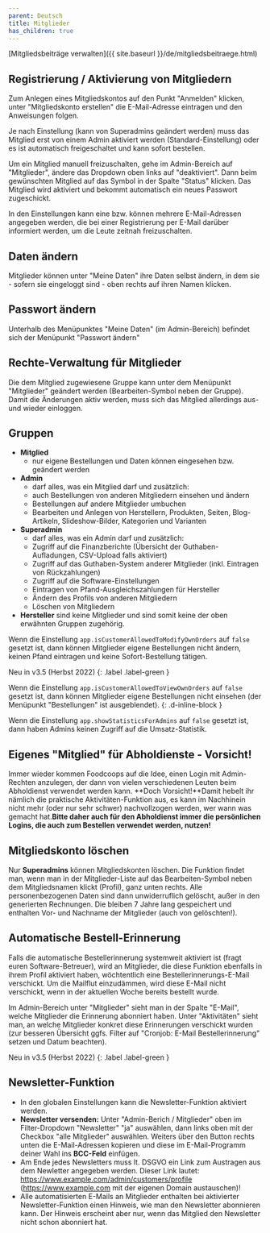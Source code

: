 ```yaml
---
parent: Deutsch
title: Mitglieder
has_children: true
---
```


[Mitgliedsbeiträge verwalten]({{ site.baseurl }}/de/mitgliedsbeitraege.html)

## Registrierung / Aktivierung von Mitgliedern

Zum Anlegen eines Mitgliedskontos auf den Punkt "Anmelden" klicken, unter "Mitgliedskonto erstellen" die E-Mail-Adresse eintragen und den Anweisungen folgen.

Je nach Einstellung (kann von Superadmins geändert werden) muss das Mitglied erst von einem Admin aktiviert werden (Standard-Einstellung) oder es ist automatisch freigeschaltet und kann sofort bestellen.

Um ein Mitglied manuell freizuschalten, gehe im Admin-Bereich auf "Mitglieder", ändere das Dropdown oben links auf "deaktiviert". Dann beim gewünschten Mitglied auf das Symbol in der Spalte "Status" klicken. Das Mitglied wird aktiviert und bekommt automatisch ein neues Passwort zugeschickt.

In den Einstellungen kann eine bzw. können mehrere E-Mail-Adressen angegeben werden, die bei einer Registrierung per E-Mail darüber informiert werden, um die Leute zeitnah freizuschalten.

## Daten ändern
Mitglieder können unter "Meine Daten" ihre Daten selbst ändern, in dem sie - sofern sie eingeloggt sind - oben rechts auf ihren Namen klicken.

## Passwort ändern
Unterhalb des Menüpunktes "Meine Daten" (im Admin-Bereich) befindet sich der Menüpunkt "Passwort ändern"

## Rechte-Verwaltung für Mitglieder
Die dem Mitglied zugewiesene Gruppe kann unter dem Menüpunkt "Mitglieder" geändert werden (Bearbeiten-Symbol neben der Gruppe). Damit die Änderungen aktiv werden, muss sich das Mitglied allerdings aus- und wieder einloggen.

## Gruppen
* **Mitglied**
  * nur eigene Bestellungen und Daten können eingesehen bzw. geändert werden
* **Admin**
  * darf alles, was ein Mitglied darf und zusätzlich:
  * auch Bestellungen von anderen Mitgliedern einsehen und ändern
  * Bestellungen auf andere Mitglieder umbuchen
  * Bearbeiten und Anlegen von Herstellern, Produkten, Seiten, Blog-Artikeln, Slideshow-Bilder, Kategorien und Varianten
* **Superadmin**
  * darf alles, was ein Admin darf und zusätzlich:
  * Zugriff auf die Finanzberichte (Übersicht der Guthaben-Aufladungen, CSV-Upload falls aktiviert)
  * Zugriff auf das Guthaben-System anderer Mitglieder (inkl. Eintragen von Rückzahlungen)
  * Zugriff auf die Software-Einstellungen
  * Eintragen von Pfand-Ausgleichszahlungen für Hersteller
  * Ändern des Profils von anderen Mitgliedern
  * Löschen von Mitgliedern
* **Hersteller** sind keine Mitglieder und sind somit keine der oben erwähnten Gruppen zugehörig.

Wenn die Einstellung `app.isCustomerAllowedToModifyOwnOrders` auf `false` gesetzt ist, dann können Mitglieder eigene Bestellungen nicht ändern, keinen Pfand eintragen und keine Sofort-Bestellung tätigen.

Neu in v3.5 (Herbst 2022)
{: .label .label-green }

Wenn die Einstellung `app.isCustomerAllowedToViewOwnOrders` auf `false` gesetzt ist, dann können Mitglieder eigene Bestellungen nicht einsehen (der Menüpunkt "Bestellungen" ist ausgeblendet).
{: .d-inline-block }

Wenn die Einstellung `app.showStatisticsForAdmins` auf `false` gesetzt ist, dann haben Admins keinen Zugriff auf die Umsatz-Statistik.

## Eigenes "Mitglied" für Abholdienste - Vorsicht!
Immer wieder kommen Foodcoops auf die Idee, einen Login mit Admin-Rechten anzulegen, der dann von vielen verschiedenen Leuten beim Abholdienst verwendet werden kann. **Doch Vorsicht!**Damit hebelt ihr nämlich die praktische Aktivitäten-Funktion aus, es kann im Nachhinein nicht mehr (oder nur sehr schwer) nachvollzogen werden, wer wann was gemacht hat.**Bitte daher auch für den Abholdienst immer die persönlichen Logins, die auch zum Bestellen verwendet werden, nutzen!**

## Mitgliedskonto löschen
Nur **Superadmins** können Mitgliedskonten löschen. Die Funktion findet man, wenn man in der Mitglieder-Liste auf das Bearbeiten-Symbol neben dem Mitgliedsnamen klickt (Profil), ganz unten rechts. Alle personenbezogenen Daten sind dann unwiderruflich gelöscht, außer in den generierten Rechnungen. Die bleiben 7 Jahre lang gespeichert und enthalten Vor- und Nachname der Mitglieder (auch von gelöschten!).

## Automatische Bestell-Erinnerung
Falls die automatische Bestellerinnerung systemweit aktiviert ist (fragt euren Software-Betreuer), wird an Mitglieder, die diese Funktion ebenfalls in ihrem Profil aktiviert haben, wöchtentlich eine Bestellerinnerungs-E-Mail verschickt. Um die Mailflut einzudämmen, wird diese E-Mail nicht verschickt, wenn in der aktuellen Woche bereits bestellt wurde.

Im Admin-Bereich unter "Mitglieder" sieht man in der Spalte "E-Mail", welche Mitglieder die Erinnerung abonniert haben. Unter "Aktivitäten" sieht man, an welche Mitglieder konkret diese Erinnerungen verschickt wurden (zur besseren Übersicht ggfs. Filter auf "Cronjob: E-Mail Bestellerinnerung" setzen und Datum beachten).

Neu in v3.5 (Herbst 2022)
{: .label .label-green }

## Newsletter-Funktion
* In den globalen Einstellungen kann die Newsletter-Funktion aktiviert werden.
* **Newsletter versenden:** Unter "Admin-Berich / Mitglieder" oben im Filter-Dropdown "Newsletter" "ja" auswählen, dann links oben mit der Checkbox "alle Mitglieder" auswählen. Weiters über den Button rechts unten die E-Mail-Adressen kopieren und diese im E-Mail-Programm deiner Wahl ins **BCC-Feld** einfügen.
* Am Ende jedes Newsletters muss lt. DSGVO ein Link zum Austragen aus dem Newletter angegeben werden. Dieser Link lautet: https://www.example.com/admin/customers/profile (https://www.example.com mit der eigenen Domain austauschen)!
* Alle automatisierten E-Mails an Mitglieder enthalten bei aktivierter Newsletter-Funktion einen Hinweis, wie man den Newsletter abonnieren kann. Der Hinweis erscheint aber nur, wenn das Mitglied den Newsletter nicht schon abonniert hat.
